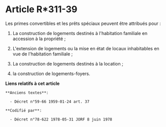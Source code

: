 # Article R*311-39

Les primes convertibles et les prêts spéciaux peuvent être attribués pour :

1. La construction de logements destinés à l'habitation familiale en accession à la propriété ;

2. L'extension de logements ou la mise en état de locaux inhabitables en vue de l'habitation familiale ;

3. La construction de logements destinés à la location ;

4. la construction de logements-foyers.

**Liens relatifs à cet article**

	**Anciens textes**:

	  - Décret n°59-66 1959-01-24 art. 37

	**Codifié par**:

	  - Décret n°78-622 1978-05-31 JORF 8 juin 1978
